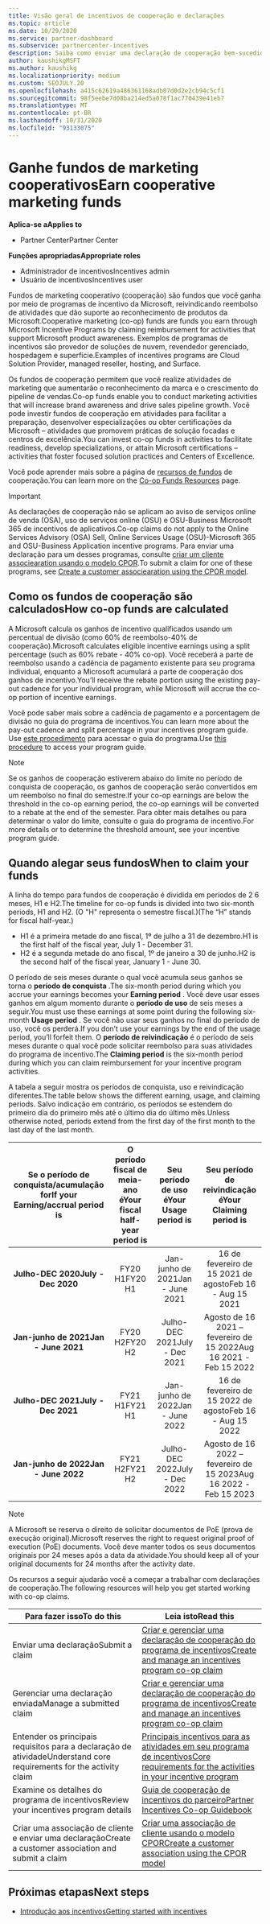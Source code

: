 ```yaml
---
title: Visão geral de incentivos de cooperação e declarações
ms.topic: article
ms.date: 10/29/2020
ms.service: partner-dashboard
ms.subservice: partnercenter-incentives
description: Saiba como enviar uma declaração de cooperação bem-sucedida para seus incentivos organizando a documentação, as faturas, as instruções e a prova de execução corretas.
author: kaushikgMSFT
ms.author: kaushikg
ms.localizationpriority: medium
ms.custom: SEOJULY.20
ms.openlocfilehash: a415c62619a486361168adb07d0d2e2cb94c5cf1
ms.sourcegitcommit: 98f5eebe7d08ba214ed5a078f1ac770439e41eb7
ms.translationtype: MT
ms.contentlocale: pt-BR
ms.lasthandoff: 10/31/2020
ms.locfileid: "93133075"
---
```

# <a name="earn-cooperative-marketing-funds"></a><span data-ttu-id="0a98d-103">Ganhe fundos de marketing cooperativos</span><span class="sxs-lookup"><span data-stu-id="0a98d-103">Earn cooperative marketing funds</span></span>

<span data-ttu-id="0a98d-104">**Aplica-se a**</span><span class="sxs-lookup"><span data-stu-id="0a98d-104">**Applies to**</span></span>

- <span data-ttu-id="0a98d-105">Partner Center</span><span class="sxs-lookup"><span data-stu-id="0a98d-105">Partner Center</span></span>

<span data-ttu-id="0a98d-106">**Funções apropriadas**</span><span class="sxs-lookup"><span data-stu-id="0a98d-106">**Appropriate roles**</span></span>

- <span data-ttu-id="0a98d-107">Administrador de incentivos</span><span class="sxs-lookup"><span data-stu-id="0a98d-107">Incentives admin</span></span>
- <span data-ttu-id="0a98d-108">Usuário de incentivos</span><span class="sxs-lookup"><span data-stu-id="0a98d-108">Incentives user</span></span>

<span data-ttu-id="0a98d-109">Fundos de marketing cooperativo (cooperação) são fundos que você ganha por meio de programas de incentivo da Microsoft, reivindicando reembolso de atividades que dão suporte ao reconhecimento de produtos da Microsoft.</span><span class="sxs-lookup"><span data-stu-id="0a98d-109">Cooperative marketing (co-op) funds are funds you earn through Microsoft Incentive Programs by claiming reimbursement for activities that support Microsoft product awareness.</span></span> <span data-ttu-id="0a98d-110">Exemplos de programas de incentivos são provedor de soluções de nuvem, revendedor gerenciado, hospedagem e superfície.</span><span class="sxs-lookup"><span data-stu-id="0a98d-110">Examples of incentives programs are Cloud Solution Provider, managed reseller, hosting, and Surface.</span></span>

<span data-ttu-id="0a98d-111">Os fundos de cooperação permitem que você realize atividades de marketing que aumentarão o reconhecimento da marca e o crescimento do pipeline de vendas.</span><span class="sxs-lookup"><span data-stu-id="0a98d-111">Co-op funds enable you to conduct marketing activities that will increase brand awareness and drive sales pipeline growth.</span></span> <span data-ttu-id="0a98d-112">Você pode investir fundos de cooperação em atividades para facilitar a preparação, desenvolver especializações ou obter certificações da Microsoft – atividades que promovem práticas de solução focadas e centros de excelência.</span><span class="sxs-lookup"><span data-stu-id="0a98d-112">You can invest co-op funds in activities to facilitate readiness, develop specializations, or attain Microsoft certifications – activities that foster focused solution practices and Centers of Excellence.</span></span>

<span data-ttu-id="0a98d-113">Você pode aprender mais sobre a página de [recursos de fundos](https://partner.microsoft.com/asset/collection/co-op-funds-resources#/) de cooperação.</span><span class="sxs-lookup"><span data-stu-id="0a98d-113">You can learn more on the [Co-op Funds Resources](https://partner.microsoft.com/asset/collection/co-op-funds-resources#/) page.</span></span>

>[!Important]
><span data-ttu-id="0a98d-114">As declarações de cooperação não se aplicam ao aviso de serviços online de venda (OSA), uso de serviços online (OSU) e OSU-Business Microsoft 365 de incentivos de aplicativos.</span><span class="sxs-lookup"><span data-stu-id="0a98d-114">Co-op claims do not apply to the Online Services Advisory (OSA) Sell, Online Services Usage (OSU)-Microsoft 365 and OSU-Business Application incentive programs.</span></span> <span data-ttu-id="0a98d-115">Para enviar uma declaração para um desses programas, consulte [criar um cliente associearation usando o modelo CPOR](submit-osa-claim.md).</span><span class="sxs-lookup"><span data-stu-id="0a98d-115">To submit a claim for one of these programs, see [Create a customer associearation using the CPOR model](submit-osa-claim.md).</span></span>

## <a name="how-co-op-funds-are-calculated"></a><span data-ttu-id="0a98d-116">Como os fundos de cooperação são calculados</span><span class="sxs-lookup"><span data-stu-id="0a98d-116">How co-op funds are calculated</span></span>

<span data-ttu-id="0a98d-117">A Microsoft calcula os ganhos de incentivo qualificados usando um percentual de divisão (como 60% de reembolso-40% de cooperação).</span><span class="sxs-lookup"><span data-stu-id="0a98d-117">Microsoft calculates eligible incentive earnings using a split percentage (such as 60% rebate - 40% co-op).</span></span> <span data-ttu-id="0a98d-118">Você receberá a parte de reembolso usando a cadência de pagamento existente para seu programa individual, enquanto a Microsoft acumulará a parte de cooperação dos ganhos de incentivo.</span><span class="sxs-lookup"><span data-stu-id="0a98d-118">You’ll receive the rebate portion using the existing pay-out cadence for your individual program, while Microsoft will accrue the co-op portion of incentive earnings.</span></span>

<span data-ttu-id="0a98d-119">Você pode saber mais sobre a cadência de pagamento e a porcentagem de divisão no guia do programa de incentivos.</span><span class="sxs-lookup"><span data-stu-id="0a98d-119">You can learn more about the pay-out cadence and split percentage in your incentives program guide.</span></span> <span data-ttu-id="0a98d-120">Use [este procedimento](incentives-determined-your-program-eligibility.md) para acessar o guia do programa.</span><span class="sxs-lookup"><span data-stu-id="0a98d-120">Use [this procedure](incentives-determined-your-program-eligibility.md) to access your program guide.</span></span>

>[!NOTE]
><span data-ttu-id="0a98d-121">Se os ganhos de cooperação estiverem abaixo do limite no período de conquista de cooperação, os ganhos de cooperação serão convertidos em um reembolso no final do semestre.</span><span class="sxs-lookup"><span data-stu-id="0a98d-121">If your co-op earnings are below the threshold in the co-op earning period, the co-op earnings will be converted to a rebate at the end of the semester.</span></span> <span data-ttu-id="0a98d-122">Para obter mais detalhes ou para determinar o valor do limite, consulte o guia do programa de incentivo.</span><span class="sxs-lookup"><span data-stu-id="0a98d-122">For more details or to determine the threshold amount, see your incentive program guide.</span></span>

## <a name="when-to-claim-your-funds"></a><span data-ttu-id="0a98d-123">Quando alegar seus fundos</span><span class="sxs-lookup"><span data-stu-id="0a98d-123">When to claim your funds</span></span>

<span data-ttu-id="0a98d-124">A linha do tempo para fundos de cooperação é dividida em períodos de 2 6 meses, H1 e H2.</span><span class="sxs-lookup"><span data-stu-id="0a98d-124">The timeline for co-op funds is divided into two six-month periods, H1 and H2.</span></span> <span data-ttu-id="0a98d-125">(O "H" representa o semestre fiscal.)</span><span class="sxs-lookup"><span data-stu-id="0a98d-125">(The “H” stands for fiscal half-year.)</span></span>

- <span data-ttu-id="0a98d-126">H1 é a primeira metade do ano fiscal, 1º de julho a 31 de dezembro.</span><span class="sxs-lookup"><span data-stu-id="0a98d-126">H1 is the first half of the fiscal year, July 1 - December 31.</span></span>
- <span data-ttu-id="0a98d-127">H2 é a segunda metade do ano fiscal, 1º de janeiro a 30 de junho.</span><span class="sxs-lookup"><span data-stu-id="0a98d-127">H2 is the second half of the fiscal year, January 1 - June 30.</span></span>

<span data-ttu-id="0a98d-128">O período de seis meses durante o qual você acumula seus ganhos se torna o **período de conquista** .</span><span class="sxs-lookup"><span data-stu-id="0a98d-128">The six-month period during which you accrue your earnings becomes your **Earning period** .</span></span> <span data-ttu-id="0a98d-129">Você deve usar esses ganhos em algum momento durante o **período de uso** de seis meses a seguir.</span><span class="sxs-lookup"><span data-stu-id="0a98d-129">You must use these earnings at some point during the following six-month **Usage period** .</span></span> <span data-ttu-id="0a98d-130">Se você não usar seus ganhos no final do período de uso, você os perderá.</span><span class="sxs-lookup"><span data-stu-id="0a98d-130">If you don’t use your earnings by the end of the usage period, you’ll forfeit them.</span></span> <span data-ttu-id="0a98d-131">O **período de reivindicação** é o período de seis meses durante o qual você pode solicitar reembolso para suas atividades do programa de incentivo.</span><span class="sxs-lookup"><span data-stu-id="0a98d-131">The **Claiming period** is the six-month period during which you can claim reimbursement for your incentive program activities.</span></span>

<span data-ttu-id="0a98d-132">A tabela a seguir mostra os períodos de conquista, uso e reivindicação diferentes.</span><span class="sxs-lookup"><span data-stu-id="0a98d-132">The table below shows the different earning, usage, and claiming periods.</span></span> <span data-ttu-id="0a98d-133">Salvo indicação em contrário, os períodos se estendem do primeiro dia do primeiro mês até o último dia do último mês.</span><span class="sxs-lookup"><span data-stu-id="0a98d-133">Unless otherwise noted, periods extend from the first day of the first month to the last day of the last month.</span></span>

|  <span data-ttu-id="0a98d-134">Se o período de conquista/acumulação for</span><span class="sxs-lookup"><span data-stu-id="0a98d-134">If your Earning/accrual period is</span></span>  |<span data-ttu-id="0a98d-135">O período fiscal de meia-ano é</span><span class="sxs-lookup"><span data-stu-id="0a98d-135">Your fiscal half-year period is</span></span>  |  <span data-ttu-id="0a98d-136">Seu período de uso é</span><span class="sxs-lookup"><span data-stu-id="0a98d-136">Your Usage period is</span></span>  |  <span data-ttu-id="0a98d-137">Seu período de reivindicação é</span><span class="sxs-lookup"><span data-stu-id="0a98d-137">Your Claiming period is</span></span>  |
| :-----------: | :-----------: | :-----------: | :-----------: |
|<span data-ttu-id="0a98d-138">**Julho-DEC 2020**</span><span class="sxs-lookup"><span data-stu-id="0a98d-138">**July - Dec 2020**</span></span>| <span data-ttu-id="0a98d-139">FY20 H1</span><span class="sxs-lookup"><span data-stu-id="0a98d-139">FY20 H1</span></span>  |  <span data-ttu-id="0a98d-140">Jan-junho de 2021</span><span class="sxs-lookup"><span data-stu-id="0a98d-140">Jan - June 2021</span></span>  |  <span data-ttu-id="0a98d-141">16 de fevereiro de 15 2021 de agosto</span><span class="sxs-lookup"><span data-stu-id="0a98d-141">Feb 16 - Aug 15 2021</span></span>  |
|<span data-ttu-id="0a98d-142">**Jan-junho de 2021**</span><span class="sxs-lookup"><span data-stu-id="0a98d-142">**Jan - June 2021**</span></span> |  <span data-ttu-id="0a98d-143">FY20 H2</span><span class="sxs-lookup"><span data-stu-id="0a98d-143">FY20 H2</span></span>  |  <span data-ttu-id="0a98d-144">Julho-DEC 2021</span><span class="sxs-lookup"><span data-stu-id="0a98d-144">July - Dec 2021</span></span>  |  <span data-ttu-id="0a98d-145">Agosto de 16 2021 – fevereiro de 15 2022</span><span class="sxs-lookup"><span data-stu-id="0a98d-145">Aug 16 2021 - Feb 15 2022</span></span>  |
|<span data-ttu-id="0a98d-146">**Julho-DEC 2021**</span><span class="sxs-lookup"><span data-stu-id="0a98d-146">**July - Dec 2021**</span></span>|  <span data-ttu-id="0a98d-147">FY21 H1</span><span class="sxs-lookup"><span data-stu-id="0a98d-147">FY21 H1</span></span>  |  <span data-ttu-id="0a98d-148">Jan-junho de 2022</span><span class="sxs-lookup"><span data-stu-id="0a98d-148">Jan - June 2022</span></span>  |  <span data-ttu-id="0a98d-149">16 de fevereiro de 15 2022 de agosto</span><span class="sxs-lookup"><span data-stu-id="0a98d-149">Feb 16 - Aug 15 2022</span></span>  |
|<span data-ttu-id="0a98d-150">**Jan-junho de 2022**</span><span class="sxs-lookup"><span data-stu-id="0a98d-150">**Jan - June 2022**</span></span> |  <span data-ttu-id="0a98d-151">FY21 H2</span><span class="sxs-lookup"><span data-stu-id="0a98d-151">FY21 H2</span></span>  |  <span data-ttu-id="0a98d-152">Julho-DEC 2022</span><span class="sxs-lookup"><span data-stu-id="0a98d-152">July - Dec 2022</span></span>  |  <span data-ttu-id="0a98d-153">Agosto de 16 2022 – fevereiro de 15 2023</span><span class="sxs-lookup"><span data-stu-id="0a98d-153">Aug 16 2022 - Feb 15 2023</span></span>  |

>[!NOTE]
><span data-ttu-id="0a98d-154">A Microsoft se reserva o direito de solicitar documentos de PoE (prova de execução original).</span><span class="sxs-lookup"><span data-stu-id="0a98d-154">Microsoft reserves the right to request original proof of execution (PoE) documents.</span></span> <span data-ttu-id="0a98d-155">Você deve manter todos os seus documentos originais por 24 meses após a data da atividade.</span><span class="sxs-lookup"><span data-stu-id="0a98d-155">You should keep all of your original documents for 24 months after the activity date.</span></span>

<span data-ttu-id="0a98d-156">Os recursos a seguir ajudarão você a começar a trabalhar com declarações de cooperação.</span><span class="sxs-lookup"><span data-stu-id="0a98d-156">The following resources will help you get started working with co-op claims.</span></span>

| <span data-ttu-id="0a98d-157">Para fazer isso</span><span class="sxs-lookup"><span data-stu-id="0a98d-157">To do this</span></span> | <span data-ttu-id="0a98d-158">Leia isto</span><span class="sxs-lookup"><span data-stu-id="0a98d-158">Read this</span></span> |
| ------ | ----------- |
| <span data-ttu-id="0a98d-159">Enviar uma declaração</span><span class="sxs-lookup"><span data-stu-id="0a98d-159">Submit a claim</span></span> |  [<span data-ttu-id="0a98d-160">Criar e gerenciar uma declaração de cooperação do programa de incentivos</span><span class="sxs-lookup"><span data-stu-id="0a98d-160">Create and manage an incentives program co-op claim</span></span>](create-incentives-claims.md)  |
| <span data-ttu-id="0a98d-161">Gerenciar uma declaração enviada</span><span class="sxs-lookup"><span data-stu-id="0a98d-161">Manage a submitted claim</span></span> | [<span data-ttu-id="0a98d-162">Criar e gerenciar uma declaração de cooperação do programa de incentivos</span><span class="sxs-lookup"><span data-stu-id="0a98d-162">Create and manage an incentives program co-op claim</span></span>](create-incentives-claims.md)    |
| <span data-ttu-id="0a98d-163">Entender os principais requisitos para a declaração de atividade</span><span class="sxs-lookup"><span data-stu-id="0a98d-163">Understand core requirements for the activity claim</span></span> | [<span data-ttu-id="0a98d-164">Principais incentivos para as atividades em seu programa de incentivos</span><span class="sxs-lookup"><span data-stu-id="0a98d-164">Core requirements for the activities in your incentive program</span></span>](core-requirements.md)   |
| <span data-ttu-id="0a98d-165">Examine os detalhes do programa de incentivos</span><span class="sxs-lookup"><span data-stu-id="0a98d-165">Review your incentives program details</span></span> | [<span data-ttu-id="0a98d-166">Guia de cooperação de incentivos do parceiro</span><span class="sxs-lookup"><span data-stu-id="0a98d-166">Partner Incentives Co-op Guidebook</span></span>](https://assetsprod.microsoft.com/co-op-guidebook.pdf)  |
| <span data-ttu-id="0a98d-167">Criar uma associação de cliente e enviar uma declaração</span><span class="sxs-lookup"><span data-stu-id="0a98d-167">Create a customer association and submit a claim</span></span> | [<span data-ttu-id="0a98d-168">Criar uma associação de cliente usando o modelo CPOR</span><span class="sxs-lookup"><span data-stu-id="0a98d-168">Create a customer association using the CPOR model</span></span>](submit-osa-claim.md)   |

## <a name="next-steps"></a><span data-ttu-id="0a98d-169">Próximas etapas</span><span class="sxs-lookup"><span data-stu-id="0a98d-169">Next steps</span></span>

- [<span data-ttu-id="0a98d-170">Introdução aos incentivos</span><span class="sxs-lookup"><span data-stu-id="0a98d-170">Getting started with incentives</span></span>](incentives-get-started-intro.md)
